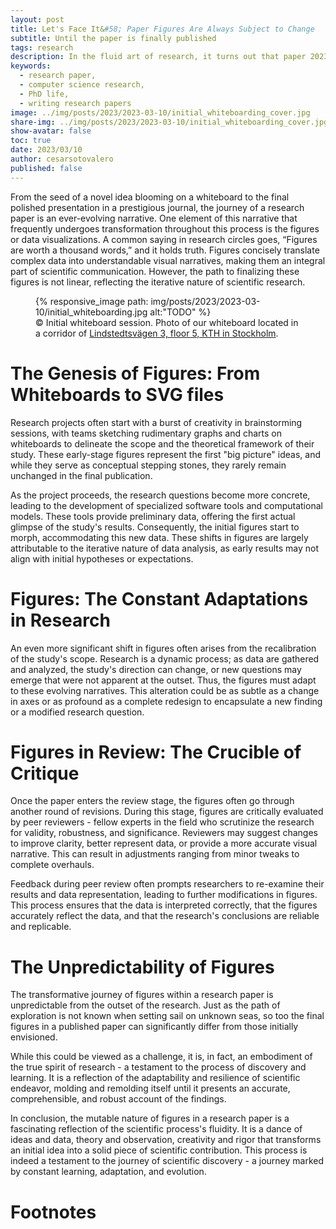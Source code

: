 ```yaml
---
layout: post
title: Let's Face It&#58; Paper Figures Are Always Subject to Change
subtitle: Until the paper is finally published
tags: research
description: In the fluid art of research, it turns out that paper 2023-03-10 have a tendency to constantly evolving until publication. 
keywords:
  - research paper,
  - computer science research,
  - PhD life,
  - writing research papers
image: ../img/posts/2023/2023-03-10/initial_whiteboarding_cover.jpg
share-img: ../img/posts/2023/2023-03-10/initial_whiteboarding_cover.jpg
show-avatar: false
toc: true
date: 2023/03/10
author: cesarsotovalero
published: false
---
```



From the seed of a novel idea blooming on a whiteboard to the final polished presentation in a prestigious journal, the journey of a research paper is an ever-evolving narrative. 
One element of this narrative that frequently undergoes transformation throughout this process is the figures or data visualizations. 
A common saying in research circles goes, “Figures are worth a thousand words,” and it holds truth.
Figures concisely translate complex data into understandable visual narratives, making them an integral part of scientific communication. 
However, the path to finalizing these figures is not linear, reflecting the iterative nature of scientific research.

<figure class="jb_picture">
  {% responsive_image path: img/posts/2023/2023-03-10/initial_whiteboarding.jpg alt:"TODO" %}
  <figcaption class="stroke"> 
    &#169; Initial whiteboard session. Photo of our whiteboard located in a corridor of <a href="https://goo.gl/maps/jAe5q6mNxTRQ7NzQ9?coh=178572&entry=tt">Lindstedtsvägen 3, floor 5, KTH in Stockholm</a>.
  </figcaption>
</figure>


# The Genesis of Figures: From Whiteboards to SVG files

Research projects often start with a burst of creativity in brainstorming sessions, with teams sketching rudimentary graphs and charts on whiteboards to delineate the scope and the theoretical framework of their study. These early-stage figures represent the first "big picture" ideas, and while they serve as conceptual stepping stones, they rarely remain unchanged in the final publication.

As the project proceeds, the research questions become more concrete, leading to the development of specialized software tools and computational models. These tools provide preliminary data, offering the first actual glimpse of the study's results. Consequently, the initial figures start to morph, accommodating this new data. These shifts in figures are largely attributable to the iterative nature of data analysis, as early results may not align with initial hypotheses or expectations.

# Figures: The Constant Adaptations in Research

An even more significant shift in figures often arises from the recalibration of the study's scope. Research is a dynamic process; as data are gathered and analyzed, the study's direction can change, or new questions may emerge that were not apparent at the outset. Thus, the figures must adapt to these evolving narratives. This alteration could be as subtle as a change in axes or as profound as a complete redesign to encapsulate a new finding or a modified research question.

# Figures in Review: The Crucible of Critique

Once the paper enters the review stage, the figures often go through another round of revisions. During this stage, figures are critically evaluated by peer reviewers - fellow experts in the field who scrutinize the research for validity, robustness, and significance. Reviewers may suggest changes to improve clarity, better represent data, or provide a more accurate visual narrative. This can result in adjustments ranging from minor tweaks to complete overhauls.

Feedback during peer review often prompts researchers to re-examine their results and data representation, leading to further modifications in figures. This process ensures that the data is interpreted correctly, that the figures accurately reflect the data, and that the research's conclusions are reliable and replicable.

# The Unpredictability of Figures

The transformative journey of figures within a research paper is unpredictable from the outset of the research. Just as the path of exploration is not known when setting sail on unknown seas, so too the final figures in a published paper can significantly differ from those initially envisioned.

While this could be viewed as a challenge, it is, in fact, an embodiment of the true spirit of research - a testament to the process of discovery and learning. It is a reflection of the adaptability and resilience of scientific endeavor, molding and remolding itself until it presents an accurate, comprehensible, and robust account of the findings.

In conclusion, the mutable nature of figures in a research paper is a fascinating reflection of the scientific process's fluidity. It is a dance of ideas and data, theory and observation, creativity and rigor that transforms an initial idea into a solid piece of scientific contribution. This process is indeed a testament to the journey of scientific discovery - a journey marked by constant learning, adaptation, and evolution.

# Footnotes
